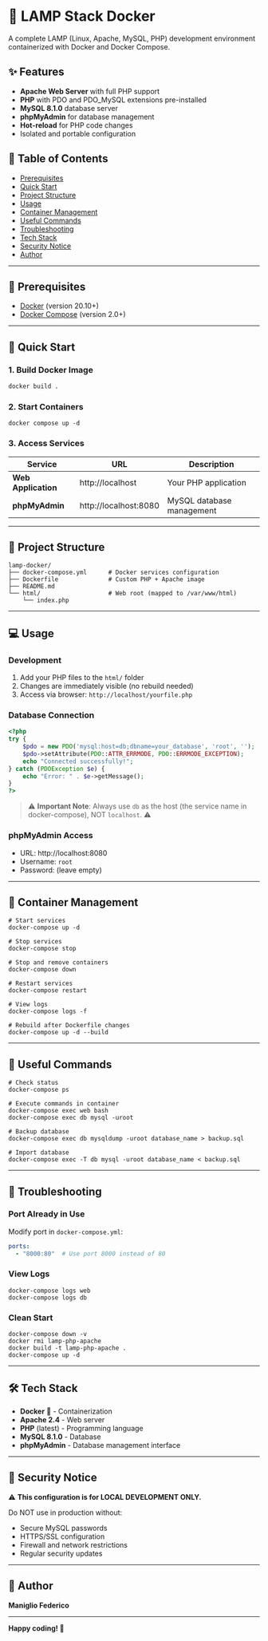 # 🐳 LAMP Stack Docker

A complete LAMP (Linux, Apache, MySQL, PHP) development environment containerized with Docker and Docker Compose.

## ✨ Features

- **Apache Web Server** with full PHP support
- **PHP** with PDO and PDO_MySQL extensions pre-installed
- **MySQL 8.1.0** database server
- **phpMyAdmin** for database management
- **Hot-reload** for PHP code changes
- Isolated and portable configuration

## 📑 Table of Contents

- [Prerequisites](#-prerequisites)
- [Quick Start](#-quick-start)
- [Project Structure](#-project-structure)
- [Usage](#-usage)
- [Container Management](#-container-management)
- [Useful Commands](#-useful-commands)
- [Troubleshooting](#-troubleshooting)
- [Tech Stack](#-tech-stack)
- [Security Notice](#-security-notice)
- [Author](#-author)

___
## 🔧 Prerequisites

- [Docker](https://docs.docker.com/get-docker/) (version 20.10+)
- [Docker Compose](https://docs.docker.com/compose/install/) (version 2.0+)
___
## 🚀 Quick Start

### 1. Build Docker Image

```bash
docker build .
```


### 2. Start Containers

```shell script
docker compose up -d
```


### 3. Access Services

| Service | URL | Description |
|---------|-----|-------------|
| **Web Application** | http://localhost | Your PHP application |
| **phpMyAdmin** | http://localhost:8080 | MySQL database management |
___
## 📁 Project Structure

```
lamp-docker/
├── docker-compose.yml      # Docker services configuration
├── Dockerfile              # Custom PHP + Apache image
├── README.md              
└── html/                   # Web root (mapped to /var/www/html)
    └── index.php          
```

___
## 💻 Usage

### Development

1. Add your PHP files to the `html/` folder
2. Changes are immediately visible (no rebuild needed)
3. Access via browser: `http://localhost/yourfile.php`

### Database Connection

```php
<?php
try {
    $pdo = new PDO('mysql:host=db;dbname=your_database', 'root', '');
    $pdo->setAttribute(PDO::ATTR_ERRMODE, PDO::ERRMODE_EXCEPTION);
    echo "Connected successfully!";
} catch (PDOException $e) {
    echo "Error: " . $e->getMessage();
}
?>
```

> ⚠️ **Important Note**: Always use `db` as the host (the service name in docker-compose), NOT `localhost`. ⚠️
### phpMyAdmin Access

- URL: http://localhost:8080
- Username: `root`
- Password: (leave empty)
___
## 🔄 Container Management

```shell script
# Start services
docker-compose up -d

# Stop services
docker-compose stop

# Stop and remove containers
docker-compose down

# Restart services
docker-compose restart

# View logs
docker-compose logs -f

# Rebuild after Dockerfile changes
docker-compose up -d --build
```

___
## 📝 Useful Commands

```shell script
# Check status
docker-compose ps

# Execute commands in container
docker-compose exec web bash
docker-compose exec db mysql -uroot

# Backup database
docker-compose exec db mysqldump -uroot database_name > backup.sql

# Import database
docker-compose exec -T db mysql -uroot database_name < backup.sql
```
___

## 🐛 Troubleshooting

### Port Already in Use

Modify port in `docker-compose.yml`:
```yaml
ports:
  - "8000:80"  # Use port 8000 instead of 80
```


### View Logs

```shell script
docker-compose logs web
docker-compose logs db
```


### Clean Start

```shell script
docker-compose down -v
docker rmi lamp-php-apache
docker build -t lamp-php-apache .
docker-compose up -d
```

___
## 🛠️ Tech Stack

- **Docker** 🐳 - Containerization
- **Apache 2.4** - Web server
- **PHP** (latest) - Programming language
- **MySQL 8.1.0** - Database
- **phpMyAdmin** - Database management interface
___
## 🔐 Security Notice

⚠️ **This configuration is for LOCAL DEVELOPMENT ONLY.**

Do NOT use in production without:
- Secure MySQL passwords
- HTTPS/SSL configuration
- Firewall and network restrictions
- Regular security updates
___
## 👤 Author

**Maniglio Federico**

---

**Happy coding! 🚀**
